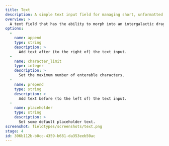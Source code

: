 ```yaml
---
title: Text
description: A simple text input field for managing short, unformatted text.
overview: >
  A text field that has the ability to morph into an intergalactic dragon and devour entire planets! Just kidding. You just type stuff into the box.
options:
  -
    name: append
    type: string
    description: >
      Add text after (to the right of) the text input.
  -
    name: character_limit
    type: integer
    description: >
      Set the maximum number of enterable characters.
  -
    name: prepend
    type: string
    description: >
      Add text before (to the left of) the text input.
  -
    name: placeholder
    type: string
    description: >
      Set some default placeholder text.
screenshot: fieldtypes/screenshots/text.png
stage: 4
id: 306b112b-b0cc-4359-b681-da353eeb50ac
---
```


